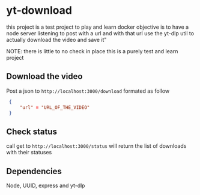 # yt-download

this project is a test project to play and learn docker
objective is to have a node server listening to post with a url and with that url use the yt-dlp util to actually download the video and save it"

NOTE: there is little to no check in place this is a purely test and learn project

## Download the video

Post a json to  `http://localhost:3000/download` formated as follow

```json
 {
     "url" = "URL_OF_THE_VIDEO"
 }
```

## Check status
call get to  `http://localhost:3000/status` will return the list of downloads with their statuses

## Dependencies
Node, UUID, express and yt-dlp

